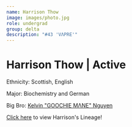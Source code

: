 ```yaml
---
name: Harrison Thow
image: images/photo.jpg
role: undergrad
group: delta
description: "#43 'VΛPRE'"
---
```


# Harrison Thow | Active
Ethnicity: Scottish, English

Major: Biochemistry and German

Big Bro: [Kelvin "GOOCHIE MΛNE" Nguyen](25knguyen)

[Click here](/ujis/1echan/) to view Harrison's Lineage!